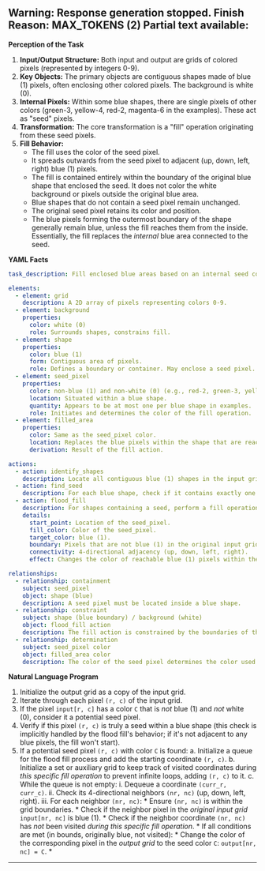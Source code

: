 Warning: Response generation stopped. Finish Reason: MAX_TOKENS (2)
Partial text available:
---
**Perception of the Task**

1.  **Input/Output Structure:** Both input and output are grids of colored pixels (represented by integers 0-9).
2.  **Key Objects:** The primary objects are contiguous shapes made of blue (1) pixels, often enclosing other colored pixels. The background is white (0).
3.  **Internal Pixels:** Within some blue shapes, there are single pixels of other colors (green-3, yellow-4, red-2, magenta-6 in the examples). These act as "seed" pixels.
4.  **Transformation:** The core transformation is a "fill" operation originating from these seed pixels.
5.  **Fill Behavior:**
    *   The fill uses the color of the seed pixel.
    *   It spreads outwards from the seed pixel to adjacent (up, down, left, right) blue (1) pixels.
    *   The fill is contained entirely within the boundary of the original blue shape that enclosed the seed. It does not color the white background or pixels outside the original blue area.
    *   Blue shapes that do not contain a seed pixel remain unchanged.
    *   The original seed pixel retains its color and position.
    *   The blue pixels forming the outermost boundary of the shape generally remain blue, unless the fill reaches them from the inside. Essentially, the fill replaces the *internal* blue area connected to the seed.

**YAML Facts**


```yaml
task_description: Fill enclosed blue areas based on an internal seed color.

elements:
  - element: grid
    description: A 2D array of pixels representing colors 0-9.
  - element: background
    properties:
      color: white (0)
      role: Surrounds shapes, constrains fill.
  - element: shape
    properties:
      color: blue (1)
      form: Contiguous area of pixels.
      role: Defines a boundary or container. May enclose a seed pixel.
  - element: seed_pixel
    properties:
      color: non-blue (1) and non-white (0) (e.g., red-2, green-3, yellow-4, magenta-6)
      location: Situated within a blue shape.
      quantity: Appears to be at most one per blue shape in examples.
      role: Initiates and determines the color of the fill operation.
  - element: filled_area
    properties:
      color: Same as the seed_pixel color.
      location: Replaces the blue pixels within the shape that are reachable from the seed_pixel.
      derivation: Result of the fill action.

actions:
  - action: identify_shapes
    description: Locate all contiguous blue (1) shapes in the input grid.
  - action: find_seed
    description: For each blue shape, check if it contains exactly one non-blue, non-white pixel. If found, identify its color and location.
  - action: flood_fill
    description: For shapes containing a seed, perform a fill operation.
    details:
      start_point: Location of the seed_pixel.
      fill_color: Color of the seed_pixel.
      target_color: blue (1).
      boundary: Pixels that are not blue (1) in the original input grid act as boundaries.
      connectivity: 4-directional adjacency (up, down, left, right).
      effect: Changes the color of reachable blue (1) pixels within the shape to the fill_color.

relationships:
  - relationship: containment
    subject: seed_pixel
    object: shape (blue)
    description: A seed pixel must be located inside a blue shape.
  - relationship: constraint
    subject: shape (blue boundary) / background (white)
    object: flood_fill action
    description: The fill action is constrained by the boundaries of the original blue shape and does not extend into the white background or other shapes.
  - relationship: determination
    subject: seed_pixel color
    object: filled_area color
    description: The color of the seed pixel determines the color used for the fill.
```


**Natural Language Program**

1.  Initialize the output grid as a copy of the input grid.
2.  Iterate through each pixel `(r, c)` of the input grid.
3.  If the pixel `input[r, c]` has a color `C` that is *not* blue (1) and *not* white (0), consider it a potential seed pixel.
4.  Verify if this pixel `(r, c)` is truly a seed within a blue shape (this check is implicitly handled by the flood fill's behavior; if it's not adjacent to any blue pixels, the fill won't start).
5.  If a potential seed pixel `(r, c)` with color `C` is found:
    a.  Initialize a queue for the flood fill process and add the starting coordinate `(r, c)`.
    b.  Initialize a set or auxiliary grid to keep track of visited coordinates during *this specific fill operation* to prevent infinite loops, adding `(r, c)` to it.
    c.  While the queue is not empty:
        i.  Dequeue a coordinate `(curr_r, curr_c)`.
        ii. Check its 4-directional neighbors `(nr, nc)` (up, down, left, right).
        iii. For each neighbor `(nr, nc)`:
            *   Ensure `(nr, nc)` is within the grid boundaries.
            *   Check if the neighbor pixel in the *original input grid* `input[nr, nc]` is blue (1).
            *   Check if the neighbor coordinate `(nr, nc)` has *not* been visited *during this specific fill operation*.
            *   If all conditions are met (in bounds, originally blue, not visited):
                *   Change the color of the corresponding pixel in the *output grid* to the seed color `C`: `output[nr, nc] = C`.
                *
---
